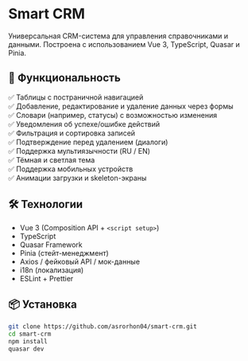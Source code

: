 # Smart CRM

Универсальная CRM-система для управления справочниками и данными. Построена с использованием Vue 3, TypeScript, Quasar и Pinia.

## 🚀 Функциональность

✅ Таблицы с постраничной навигацией  
✅ Добавление, редактирование и удаление данных через формы  
✅ Словари (например, статусы) с возможностью изменения  
✅ Уведомления об успехе/ошибке действий  
✅ Фильтрация и сортировка записей  
✅ Подтверждение перед удалением (диалоги)  
✅ Поддержка мультиязычности (RU / EN)  
✅ Тёмная и светлая тема  
✅ Поддержка мобильных устройств  
✅ Анимации загрузки и skeleton-экраны

## 🛠️ Технологии

- Vue 3 (Composition API + `<script setup>`)
- TypeScript
- Quasar Framework
- Pinia (стейт-менеджмент)
- Axios / фейковый API / мок-данные
- i18n (локализация)
- ESLint + Prettier

## 📦 Установка

```bash
git clone https://github.com/asrorhon04/smart-crm.git
cd smart-crm
npm install
quasar dev